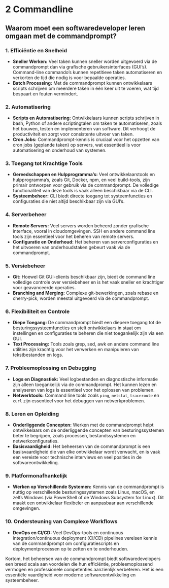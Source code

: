 # 2 Commandline

## Waarom moet een softwaredeveloper leren omgaan met de commandprompt?

### 1. Efficiëntie en Snelheid

- **Sneller Werken:** Veel taken kunnen sneller worden uitgevoerd via de commandprompt dan via grafische gebruikersinterfaces (GUI’s). Command-line commando’s kunnen repetitieve taken automatiseren en verkorten de tijd die nodig is voor bepaalde operaties.
- **Batch Processing:** Met de commandprompt kunnen ontwikkelaars scripts schrijven om meerdere taken in één keer uit te voeren, wat tijd bespaart en fouten vermindert.

### 2. Automatisering

- **Scripts en Automatisering:** Ontwikkelaars kunnen scripts schrijven in bash, Python of andere scriptingtalen om taken te automatiseren, zoals het bouwen, testen en implementeren van software. Dit verhoogt de productiviteit en zorgt voor consistente uitvoer van taken.
- **Cron Jobs:** Commandprompt-kennis is cruciaal voor het opzetten van cron jobs (geplande taken) op servers, wat essentieel is voor automatisering en onderhoud van systemen.

### 3. Toegang tot Krachtige Tools

- **Gereedschappen en Hulpprogramma’s:** Veel ontwikkelaarstools en hulpprogramma’s, zoals Git, Docker, npm, en veel build-tools, zijn primair ontworpen voor gebruik via de commandprompt. De volledige functionaliteit van deze tools is vaak alleen beschikbaar via de CLI.
- **Systeembeheer:** CLI biedt directe toegang tot systeemfuncties en configuraties die niet altijd beschikbaar zijn via GUI’s.

### 4. Serverbeheer

- **Remote Servers:** Veel servers worden beheerd zonder grafische interface, vooral in cloudomgevingen. SSH en andere command line tools zijn essentieel voor het beheren van remote servers.
- **Configuratie en Onderhoud:** Het beheren van serverconfiguraties en het uitvoeren van onderhoudstaken gebeurt vaak via de commandprompt.

### 5. Versiebeheer

- **Git:** Hoewel Git GUI-clients beschikbaar zijn, biedt de command line volledige controle over versiebeheer en is het vaak sneller en krachtiger voor geavanceerde operaties.
- **Branching and Merging:** Complexe git-bewerkingen, zoals rebase en cherry-pick, worden meestal uitgevoerd via de commandprompt.

### 6. Flexibiliteit en Controle

- **Diepe Toegang:** De commandprompt biedt een diepere toegang tot de besturingssysteemfuncties en stelt ontwikkelaars in staat om instellingen en configuraties te beheren die niet toegankelijk zijn via een GUI.
- **Text Processing:** Tools zoals grep, sed, awk en andere command line utilities zijn krachtig voor het verwerken en manipuleren van tekstbestanden en logs.

### 7. Probleemoplossing en Debugging

- **Logs en Diagnostiek:** Veel logbestanden en diagnostische informatie zijn alleen toegankelijk via de commandprompt. Het kunnen lezen en analyseren van logs is essentieel voor het oplossen van problemen.
- **Netwerktools:** Command line tools zoals `ping`, `netstat`, `traceroute` en `curl` zijn essentieel voor het debuggen van netwerkproblemen.

### 8. Leren en Opleiding

- **Onderliggende Concepten:** Werken met de commandprompt helpt ontwikkelaars om de onderliggende concepten van besturingssystemen beter te begrijpen, zoals processen, bestandssystemen en netwerkconfiguraties.
- **Basisvaardigheid:** Het beheersen van de commandprompt is een basisvaardigheid die van elke ontwikkelaar wordt verwacht, en is vaak een vereiste voor technische interviews en veel posities in de softwareontwikkeling.

### 9. Platformonafhankelijk

- **Werken op Verschillende Systemen:** Kennis van de commandprompt is nuttig op verschillende besturingssystemen zoals Linux, macOS, en zelfs Windows (via PowerShell of de Windows Subsystem for Linux). Dit maakt een ontwikkelaar flexibeler en aanpasbaar aan verschillende omgevingen.

### 10. Ondersteuning van Complexe Workflows

- **DevOps en CI/CD:** Veel DevOps-tools en continuous integration/continuous deployment (CI/CD) pipelines vereisen kennis van de commandprompt om configuratiescripts en deploymentprocessen op te zetten en te onderhouden.

Kortom, het beheersen van de commandprompt biedt softwaredevelopers een breed scala aan voordelen die hun efficiëntie, probleemoplossend vermogen en professionele competenties aanzienlijk verbeteren. Het is een essentiële vaardigheid voor moderne softwareontwikkeling en systeembeheer.
